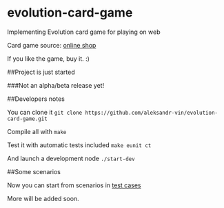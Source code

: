 evolution-card-game
===================

Implementing Evolution card game for playing on web

Card game source: [online shop](http://igroved.ru/games/evolution-series/evolution/?code=evolution&categoryCode=evolution-series "Igroved")

If you like the game, buy it. :)


##Project is just started

###Not an alpha/beta release yet!


##Developers notes

You can clone it `git clone https://github.com/aleksandr-vin/evolution-card-game.git`

Compile all with `make`

Test it with automatic tests included `make eunit ct`

And launch a development node `./start-dev`


##Some scenarios

Now you can start from scenarios in [test cases](https://github.com/aleksandr-vin/evolution-card-game/blob/master/apps/evocg/test/evocg_creature_SUITE.erl#L130 "sample_scenario_case")

More will be added soon.
